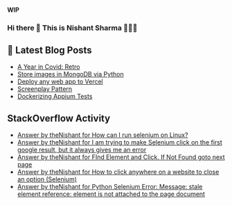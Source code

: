 #### WIP
### Hi there 👋  This is Nishant Sharma 🧑🏼‍🎤

## 📕 Latest Blog Posts
<!-- BLOG-POST-LIST:START -->
- [A Year in Covid: Retro](https://thenishant3.medium.com/a-year-in-covid-retro-632bf6cdf1c7?source=rss-97b0bdcd7e66------2)
- [Store images in MongoDB via Python](https://dev.to/thenishant/store-images-in-mongodb-via-python-2g73)
- [Deploy any web app to Vercel](https://dev.to/thenishant/deploy-any-web-app-to-vercel-1ka8)
- [Screenplay Pattern](https://medium.com/testvagrant/screenplay-pattern-3490c7f0c23c?source=rss-97b0bdcd7e66------2)
- [Dockerizing Appium Tests](https://medium.com/testvagrant/dockerizing-appium-tests-c9696809afec?source=rss-97b0bdcd7e66------2)
<!-- BLOG-POST-LIST:END -->


## StackOverflow Activity
<!-- STACKOVERFLOW:START -->
- [Answer by theNishant for How can I run selenium on Linux?](https://stackoverflow.com/questions/68283578/how-can-i-run-selenium-on-linux/68283750#68283750)
- [Answer by theNishant for I am trying to make Selenium click on the first google result, but it always gives me an error](https://stackoverflow.com/questions/68252981/i-am-trying-to-make-selenium-click-on-the-first-google-result-but-it-always-giv/68253116#68253116)
- [Answer by theNishant for FInd Element and Click. If Not Found goto next page](https://stackoverflow.com/questions/68194506/find-element-and-click-if-not-found-goto-next-page/68194588#68194588)
- [Answer by theNishant for How to click anywhere on a website to close an option (Selenium)](https://stackoverflow.com/questions/68178259/how-to-click-anywhere-on-a-website-to-close-an-option-selenium/68178540#68178540)
- [Answer by theNishant for Python Selenium Error: Message: stale element reference: element is not attached to the page document](https://stackoverflow.com/questions/68135798/python-selenium-error-message-stale-element-reference-element-is-not-attached/68136470#68136470)
<!-- STACKOVERFLOW:END -->
